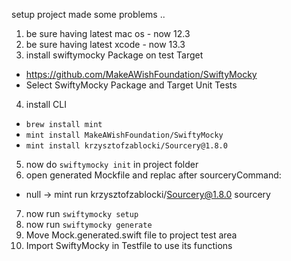 setup project made some problems ..


1. be sure having latest mac os - now 12.3
2. be sure having latest xcode - now 13.3
3. install swiftymocky Package on test Target
- https://github.com/MakeAWishFoundation/SwiftyMocky 
- Select SwiftyMocky Package and Target Unit Tests
4. install CLI
- `brew install mint`
- `mint install MakeAWishFoundation/SwiftyMocky`
- `mint install krzysztofzablocki/Sourcery@1.8.0`
5. now do `swiftymocky init` in project folder
6. open generated Mockfile and replac after sourceryCommand: 
- null -> mint run krzysztofzablocki/Sourcery@1.8.0 sourcery
7. now run `swiftymocky setup`
8. now run `swiftymocky generate`
9. Move Mock.generated.swift file to project test area
10. Import SwiftyMocky in Testfile to use its functions